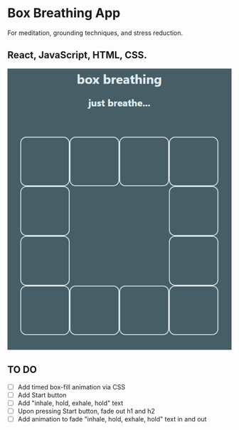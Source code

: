 # Box Breathing App
For meditation, grounding techniques, and stress reduction.
## React, JavaScript, HTML, CSS.
![Box Breathing screen, in progress](readme-in-prog.png)

## TO DO
- [ ] Add timed box-fill animation via CSS
- [ ] Add Start button
- [ ] Add "inhale, hold, exhale, hold" text
- [ ] Upon pressing Start button, fade out h1 and h2
- [ ] Add animation to fade "inhale, hold, exhale, hold" text in and out